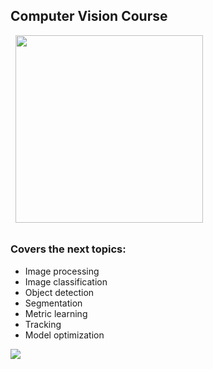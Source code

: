 ## Computer Vision Course
&nbsp;
<img src="https://github.com/foxxyanya/Computer-Vision-Course-2022/blob/main/3.%20Object%20Detection%20(PyTorch%2C%20MMDetection)/model_output.jpg" width="300" height="300" />
## 
### Covers the next topics:
- Image processing
- Image classification
- Object detection
- Segmentation
- Metric learning
- Tracking
- Model optimization
&nbsp;
<img src="https://github.com/foxxyanya/Computer-Vision-Course-2022/blob/main/4.%20Image%20Segmantation%20(MMSegmentation)/model_output.png"/>
